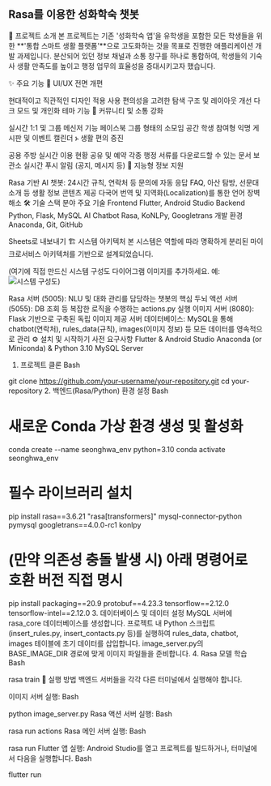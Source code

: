 ## Rasa를 이용한 성화학숙 챗봇

📖 프로젝트 소개
본 프로젝트는 기존 '성화학숙 앱'을 유학생을 포함한 모든 학생들을 위한 **'통합 스마트 생활 플랫폼'**으로 고도화하는 것을 목표로 진행한 애플리케이션 개발 과제입니다. 분산되어 있던 정보 채널과 소통 창구를 하나로 통합하여, 학생들의 기숙사 생활 만족도를 높이고 행정 업무의 효율성을 증대시키고자 했습니다.

✨ 주요 기능
🎨 UI/UX 전면 개편

현대적이고 직관적인 디자인 적용
사용 편의성을 고려한 탐색 구조 및 레이아웃 개선
다크 모드 및 개인화 테마 기능
💬 커뮤니티 및 소통 강화

실시간 1:1 및 그룹 메신저 기능
페이스북 그룹 형태의 소모임 공간
학생 참여형 익명 게시판 및 이벤트 캘린더
ኑ 생활 편의 증진

공용 주방 실시간 이용 현황 공유 및 예약
각종 행정 서류를 다운로드할 수 있는 문서 보관소
실시간 푸시 알림 (공지, 메시지 등)
🤖 지능형 정보 지원

Rasa 기반 AI 챗봇: 24시간 규칙, 연락처 등 문의에 자동 응답
FAQ, 아산 탐방, 선문대 소개 등 생활 정보 콘텐츠 제공
다국어 번역 및 지역화(Localization)를 통한 언어 장벽 해소
🛠️ 기술 스택
분야	주요 기술
Frontend	Flutter, Android Studio
Backend	Python, Flask, MySQL
AI Chatbot	Rasa, KoNLPy, Googletrans
개발 환경	Anaconda, Git, GitHub

Sheets로 내보내기
🏗️ 시스템 아키텍처
본 시스템은 역할에 따라 명확하게 분리된 마이크로서비스 아키텍처를 기반으로 설계되었습니다.

(여기에 직접 만드신 시스템 구성도 다이어그램 이미지를 추가하세요. 예: ![시스템 구성도](path/to/diagram.png))

Rasa 서버 (5005): NLU 및 대화 관리를 담당하는 챗봇의 핵심 두뇌
액션 서버 (5055): DB 조회 등 복잡한 로직을 수행하는 actions.py 실행
이미지 서버 (8080): Flask 기반으로 구축된 독립 이미지 제공 서버
데이터베이스: MySQL을 통해 chatbot(연락처), rules_data(규칙), images(이미지 정보) 등 모든 데이터를 영속적으로 관리
⚙️ 설치 및 시작하기
사전 요구사항
Flutter & Android Studio
Anaconda (or Miniconda) & Python 3.10
MySQL Server
1. 프로젝트 클론
Bash

git clone https://github.com/your-username/your-repository.git
cd your-repository
2. 백엔드(Rasa/Python) 환경 설정
Bash

# 새로운 Conda 가상 환경 생성 및 활성화
conda create --name seonghwa_env python=3.10
conda activate seonghwa_env

# 필수 라이브러리 설치
pip install rasa==3.6.21 "rasa[transformers]" mysql-connector-python pymysql googletrans==4.0.0-rc1 konlpy

# (만약 의존성 충돌 발생 시) 아래 명령어로 호환 버전 직접 명시
pip install packaging==20.9 protobuf==4.23.3 tensorflow==2.12.0 tensorflow-intel==2.12.0
3. 데이터베이스 및 데이터 설정
MySQL 서버에 rasa_core 데이터베이스를 생성합니다.
프로젝트 내 Python 스크립트(insert_rules.py, insert_contacts.py 등)를 실행하여 rules_data, chatbot, images 테이블에 초기 데이터를 삽입합니다.
image_server.py의 BASE_IMAGE_DIR 경로에 맞게 이미지 파일들을 준비합니다.
4. Rasa 모델 학습
Bash

rasa train
🚀 실행 방법
백엔드 서버들을 각각 다른 터미널에서 실행해야 합니다.

이미지 서버 실행:
Bash

python image_server.py
Rasa 액션 서버 실행:
Bash

rasa run actions
Rasa 메인 서버 실행:
Bash

rasa run
Flutter 앱 실행:
Android Studio를 열고 프로젝트를 빌드하거나, 터미널에서 다음을 실행합니다. <!-- end list -->
Bash

flutter run
